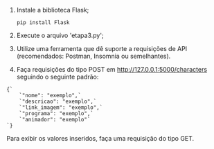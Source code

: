 1. Instale a biblioteca Flask;

   `pip install Flask`

2. Execute o arquivo 'etapa3.py';

3. Utilize uma ferramenta que dê suporte a requisições de API (recomendados: Postman, Insomnia ou semelhantes).

4. Faça requisições do tipo POST em http://127.0.0.1:5000/characters seguindo o seguinte padrão:

```
{`    
    `"nome": "exemplo",`    
    `"descricao": "exemplo",`    
    `"link_imagem": "exemplo",`    
    `"programa": "exemplo",`   
    `"animador": "exemplo"` 
`}
```

Para exibir os valores inseridos, faça uma requisição do tipo GET.